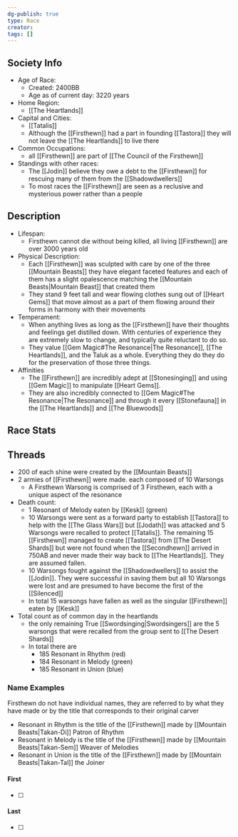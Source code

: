 ```yaml
---
dg-publish: true
type: Race
creator: 
tags: []
---
```

## Society Info
- Age of Race:
	- Created: 2400BB
	- Age as of current day: 3220 years
- Home Region:
	- [[The Heartlands]]
- Capital and Cities:
	- [[Tatalis]]
	- Although the [[Firsthewn]] had a part in founding [[Tastora]] they will not leave the [[The Heartlands]] to live there 
- Common Occupations:
	- all [[Firsthewn]] are part of [[The Council of the Firsthewn]]
- Standings with other races:
	- The [[Jodin]] believe they owe a debt to the [[Firsthewn]] for rescuing many of them from the [[Shadowdwellers]]
	- To most races the [[Firsthewn]] are seen as a reclusive and mysterious power rather than a people
## Description
- Lifespan:
	- Firsthewn cannot die without being killed, all living [[Firsthewn]] are over 3000 years old
- Physical Description:
	- Each [[Firsthewn]] was sculpted with care by one of the three [[Mountain Beasts]] they have elegant faceted features and each of them has a slight opalescence matching the [[Mountain Beasts|Mountain Beast]] that created them
	- They stand 9 feet tall and wear flowing clothes sung out of [[Heart Gems]] that move almost as a part of them flowing around their forms in harmony with their movements
- Temperament:
	- When anything lives as long as the [[Firsthewn]] have their thoughts and feelings get distilled down. With centuries of experience they are extremely slow to change, and typically quite reluctant to do so. 
	- They value [[Gem Magic#The Resonance|The Resonance]], [[The Heartlands]], and the Taluk as a whole. Everything they do they do for the preservation of those three things.
- Affinities
	- The [[Firsthewn]] are incredibly adept at [[Stonesinging]] and using [[Gem Magic]] to manipulate [[Heart Gems]]. 
	- They are also incredibly connected to [[Gem Magic#The Resonance|The Resonance]] and through it every [[Stonefauna]] in the [[The Heartlands]] and [[The Bluewoods]]
## Race Stats

## Threads
- 200 of each shine were created by the [[Mountain Beasts]] 
- 2 armies of [[Firsthewn]] were made. each composed of 10 Warsongs 
	- A Firsthewn Warsong is comprised of 3 Firsthewn, each with a unique aspect of the resonance
- Death count:
	- 1 Resonant of Melody eaten by [[Kesk]] (green)
	- 10 Warsongs were sent as a forward party to establish [[Tastora]] to help with the [[The Glass Wars]] but [[Jodath]] was attacked and 5 Warsongs were recalled to protect [[Tatalis]]. The remaining 15 [[Firsthewn]] managed to create [[Tastora]] from [[The Desert Shards]] but were not found when the [[Secondhewn]] arrived in 750AB and never made their way back to [[The Heartlands]]. They are assumed fallen.
	- 10 Warsongs fought against the [[Shadowdwellers]] to assist the [[Jodin]]. They were successful in saving them but all 10 Warsongs were lost and are presumed to have become the first of the [[Silenced]]
	- In total 15 warsongs have fallen as well as the singular [[Firsthewn]] eaten by [[Kesk]] 
- Total count as of common day in the heartlands
	- the only remaining True [[Swordsinging|Swordsingers]] are the 5 warsongs that were recalled from the group sent to [[The Desert Shards]]
	- In total there are
		- 185 Resonant in Rhythm (red)
		- 184 Resonant in Melody (green)
		- 185 Resonant in Union (blue)
### Name Examples
Firsthewn do not have individual names, they are referred to by what they have made or by the title that corresponds to their original carver
- Resonant in Rhythm is the title of the [[Firsthewn]] made by [[Mountain Beasts|Takan-Di]] Patron of Rhythm
- Resonant in Melody is the title of the [[Firsthewn]] made by [[Mountain Beasts|Takan-Sem]] Weaver of Melodies
- Resonant in Union is the title of the [[Firsthewn]] made by [[Mountain Beasts|Takan-Tal]] the Joiner
#### First
- [ ] 
#### Last
- [ ] 
